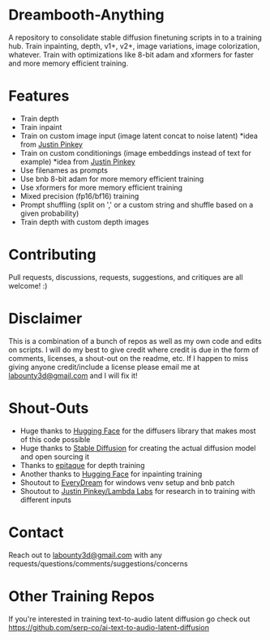 # Dreambooth-Anything
A repository to consolidate stable diffusion finetuning scripts in to a training hub. Train inpainting, depth, v1+, v2+, image variations, image colorization, whatever. Train with optimizations like 8-bit adam and xformers for faster and more memory efficient training. 

# Features
 - Train depth
 - Train inpaint
 - Train on custom image input (image latent concat to noise latent) *idea from [Justin Pinkey](https://www.youtube.com/watch?v=mpMGwQa7J1w)
 - Train on custom conditionings (image embeddings instead of text for example) *idea from [Justin Pinkey](https://www.youtube.com/watch?v=mpMGwQa7J1w)
 - Use filenames as prompts
 - Use bnb 8-bit adam for more memory efficient training
 - Use xformers for more memory efficient training
 - Mixed precision (fp16/bf16) training
 - Prompt shuffling (split on ',' or a custom string and shuffle based on a given probability)
 - Train depth with custom depth images

# Contributing
Pull requests, discussions, requests, suggestions, and critiques are all welcome! :)

# Disclaimer
This is a combination of a bunch of repos as well as my own code and edits on scripts. I will do my best to give credit where credit is due in the form of comments, licenses, a shout-out on the readme, etc. If I happen to miss giving anyone credit/include a license please email me at labounty3d@gmail.com and I will fix it!

# Shout-Outs
 - Huge thanks to [Hugging Face](https://huggingface.co/) for the diffusers library that makes most of this code possible
 - Huge thanks to [Stable Diffusion](https://stability.ai/) for creating the actual diffusion model and open sourcing it
 - Thanks to [epitaque](https://github.com/epitaque/dreambooth_depth2img) for depth training
 - Another thanks to [Hugging Face](https://github.com/huggingface/diffusers/tree/main/examples/research_projects/dreambooth_inpaint) for inpainting training
 - Shoutout to [EveryDream](https://github.com/victorchall/EveryDream2trainer) for windows venv setup and bnb patch
 - Shoutout to [Justin Pinkey/Lambda Labs](https://github.com/LambdaLabsML/lambda-diffusers) for research in to training with different inputs

# Contact
Reach out to labounty3d@gmail.com with any requests/questions/comments/suggestions/concerns

# Other Training Repos
If you're interested in training text-to-audio latent diffusion go check out https://github.com/serp-co/ai-text-to-audio-latent-diffusion
